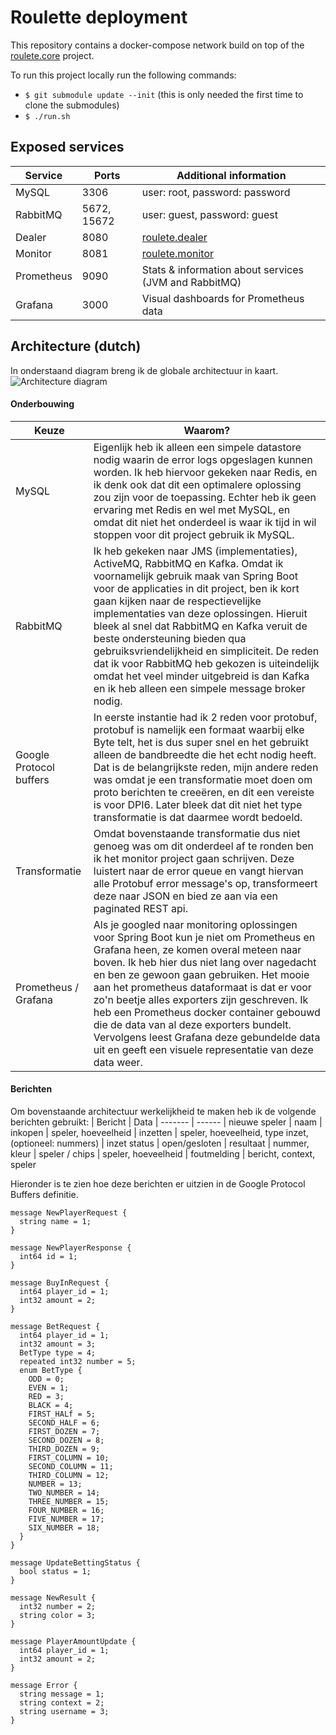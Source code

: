 # Roulette deployment

This repository contains a docker-compose network build on top of the [roulete.core](https://github.com/GoosvandenBekerom/roulette.core) project.

To run this project locally run the following commands:
- `$ git submodule update --init` (this is only needed the first time to clone the submodules)
- `$ ./run.sh`

## Exposed services
| Service           | Ports        | Additional information
| --------          | --------     | -------
| MySQL             | 3306         | user: root, password: password
| RabbitMQ          | 5672, 15672  | user: guest, password: guest
| Dealer            | 8080         | [roulete.dealer](https://github.com/GoosvandenBekerom/roulette.dealer)
| Monitor           | 8081         | [roulete.monitor](https://github.com/GoosvandenBekerom/roulette.monitor)
| Prometheus        | 9090         | Stats & information about services (JVM and RabbitMQ)
| Grafana           | 3000         | Visual dashboards for Prometheus data

## Architecture (dutch)
In onderstaand diagram breng ik de globale architectuur in kaart.
![Architecture diagram](https://cdn.discordapp.com/attachments/380439326950948874/451380237889044480/Roulette-Architecture.png)

#### Onderbouwing
| Keuze    | Waarom?
| -------- | --------     
| MySQL | Eigenlijk heb ik alleen een simpele datastore nodig waarin de error logs opgeslagen kunnen worden. Ik heb hiervoor gekeken naar Redis, en ik denk ook dat dit een optimalere oplossing zou zijn voor de toepassing. Echter heb ik geen ervaring met Redis en wel met MySQL, en omdat dit niet het onderdeel is waar ik tijd in wil stoppen voor dit project gebruik ik MySQL.
| RabbitMQ | Ik heb gekeken naar JMS (implementaties), ActiveMQ, RabbitMQ en Kafka. Omdat ik voornamelijk gebruik maak van Spring Boot voor de applicaties in dit project, ben ik kort gaan kijken naar de respectievelijke implementaties van deze oplossingen. Hieruit bleek al snel dat RabbitMQ en Kafka veruit de beste ondersteuning bieden qua gebruiksvriendelijkheid en simpliciteit. De reden dat ik voor RabbitMQ heb gekozen is uiteindelijk omdat het veel minder uitgebreid is dan Kafka en ik heb alleen een simpele message broker nodig.
| Google Protocol buffers | In eerste instantie had ik 2 reden voor protobuf, protobuf is namelijk een formaat waarbij elke Byte telt, het is dus super snel en het gebruikt alleen de bandbreedte die het echt nodig heeft. Dat is de belangrijkste reden, mijn andere reden was omdat je een transformatie moet doen om proto berichten te creeëren, en dit een vereiste is voor DPI6. Later bleek dat dit niet het type transformatie is dat daarmee wordt bedoeld.
| Transformatie | Omdat bovenstaande transformatie dus niet genoeg was om dit onderdeel af te ronden ben ik het monitor project gaan schrijven. Deze luistert naar de error queue en vangt hiervan alle Protobuf error message's op, transformeert deze naar JSON en bied ze aan via een paginated REST api.
| Prometheus / Grafana | Als je googled naar monitoring oplossingen voor Spring Boot kun je niet om Prometheus en Grafana heen, ze komen overal meteen naar boven. Ik heb hier dus niet lang over nagedacht en ben ze gewoon gaan gebruiken. Het mooie aan het prometheus dataformaat is dat er voor zo'n beetje alles exporters zijn geschreven. Ik heb een Prometheus docker container gebouwd die de data van al deze exporters bundelt. Vervolgens leest Grafana deze gebundelde data uit en geeft een visuele representatie van deze data weer.

#### Berichten
Om bovenstaande architectuur werkelijkheid te maken heb ik de volgende berichten gebruikt:
| Bericht | Data
| ------- | ------
| nieuwe speler  | naam
| inkopen        | speler, hoeveelheid
| inzetten       | speler, hoeveelheid, type inzet, (optioneel: nummers)
| inzet status   | open/gesloten
| resultaat      | nummer, kleur
| speler / chips | speler, hoeveelheid
| foutmelding    | bericht, context, speler

Hieronder is te zien hoe deze berichten er uitzien in de Google Protocol Buffers definitie.

```
message NewPlayerRequest {
  string name = 1;
}

message NewPlayerResponse {
  int64 id = 1;
}

message BuyInRequest {
  int64 player_id = 1;
  int32 amount = 2;
}

message BetRequest {
  int64 player_id = 1;
  int32 amount = 3;
  BetType type = 4;
  repeated int32 number = 5;
  enum BetType {
    ODD = 0;
    EVEN = 1;
    RED = 3;
    BLACK = 4;
    FIRST_HALf = 5;
    SECOND_HALF = 6;
    FIRST_DOZEN = 7;
    SECOND_DOZEN = 8;
    THIRD_DOZEN = 9;
    FIRST_COLUMN = 10;
    SECOND_COLUMN = 11;
    THIRD_COLUMN = 12;
    NUMBER = 13;
    TWO_NUMBER = 14;
    THREE_NUMBER = 15;
    FOUR_NUMBER = 16;
    FIVE_NUMBER = 17;
    SIX_NUMBER = 18;
  }
}

message UpdateBettingStatus {
  bool status = 1;
}

message NewResult {
  int32 number = 2;
  string color = 3;
}

message PlayerAmountUpdate {
  int64 player_id = 1;
  int32 amount = 2;
}

message Error {
  string message = 1;
  string context = 2;
  string username = 3;
}
```